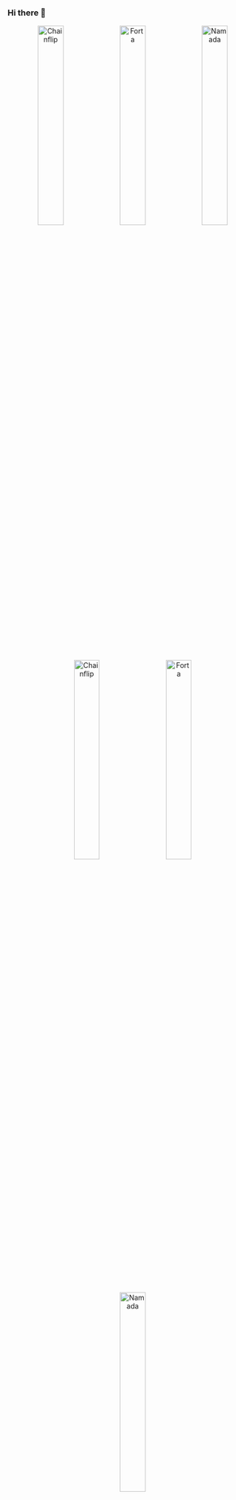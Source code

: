 ### Hi there 👋

<p align="center">
  <img src="https://i.imgur.com/oLBRhrc.png" width="32%" alt="Chainflip" />
  <img src="https://i.imgur.com/dzMUUk7.png" width="32%" alt="Forta" />
  <img src="https://i.imgur.com/P8m4RaK.png" width="32%" alt="Namada" />
</p>

<p align="center">
  <img src="https://i.imgur.com/oLBRhrc.png" width="32%" alt="Chainflip" style="margin: 10px;" />
  <img src="https://i.imgur.com/dzMUUk7.png" width="32%" alt="Forta" style="margin: 10px;" />
  <img src="https://i.imgur.com/P8m4RaK.png" width="32%" alt="Namada" style="margin: 10px;" />
</p>


<!--
**BrainCord/BrainCord** is a ✨ _special_ ✨ repository because its `README.md` (this file) appears on your GitHub profile.

Here are some ideas to get you started:

- 🔭 I’m currently working on ...
- 🌱 I’m currently learning ...
- 👯 I’m looking to collaborate on ...
- 🤔 I’m looking for help with ...
- 💬 Ask me about ...
- 📫 How to reach me: ...
- 😄 Pronouns: ...
- ⚡ Fun fact: ...
-->
